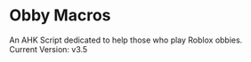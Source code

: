 # Obby Macros  
An AHK Script dedicated to help those who play Roblox obbies.  
Current Version: v3.5  
